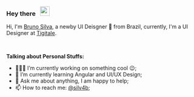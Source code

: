### Hey there   <img src="https://media.giphy.com/media/hvRJCLFzcasrR4ia7z/giphy.gif" width="25px">  

Hi, I'm [Bruno Silva](https://silv4b.github.io/), a newby UI Deisgner 🚀 from Brazil, currently, I'm a UI Designer at [Tigitale](https://tigitale.com.br/). 

<br/>

**Talking about Personal Stuffs:**

- 👨🏽‍💻 I’m currently working on something cool :wink:;
- 🌱 I’m currently learning Angular and UI/UX Design; 
- 💬 Ask me about anything, I am happy to help;
- 📫 How to reach me: [@silv4b](https://www.instagram.com/silv4b);
